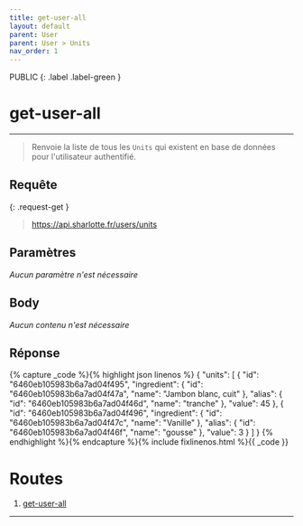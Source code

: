 ```yaml
---
title: get-user-all
layout: default
parent: User
parent: User > Units
nav_order: 1
---
```


PUBLIC
{: .label .label-green }

<!-- DÉBUT DE LA ROUTE -->
# get-user-all
----

> Renvoie la liste de tous les `Units` qui existent en base de données pour l'utilisateur authentifié.

## Requête

{: .request-get }
> https://api.sharlotte.fr/users/units

## Paramètres
*Aucun paramètre n'est nécessaire*

## Body
*Aucun contenu n'est nécessaire*

## Réponse
{% capture _code %}{% highlight json linenos %}
{
    "units": [
        {
            "id": "6460eb105983b6a7ad04f495",
            "ingredient": {
                "id": "6460eb105983b6a7ad04f47a",
                "name": "Jambon blanc, cuit"
            },
            "alias": {
                "id": "6460eb105983b6a7ad04f46d",
                "name": "tranche"
            },
            "value": 45
        },
        {
            "id": "6460eb105983b6a7ad04f496",
            "ingredient": {
                "id": "6460eb105983b6a7ad04f47c",
                "name": "Vanille"
            },
            "alias": {
                "id": "6460eb105983b6a7ad04f46f",
                "name": "gousse"
            },
            "value": 3
        }
    ]
}
{% endhighlight %}{% endcapture %}{% include fixlinenos.html %}{{ _code }}
<!-- FIN DE LA ROUTE -->

# Routes

1. [get-user-all]

----

[User]: index.md
[Alias]: ../alias.md
[Ingredient]: ../ingredient.md
[get-user-all]: #get-user-all